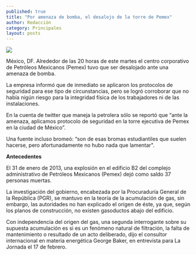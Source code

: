 ```yaml
---
published: true
title: "Por amenaza de bomba, el desalojo de la torre de Pemex"
author: Redacción
category: Principales
layout: posts
---
```


![](http://i.imgur.com/AHM8Whem.jpg)

México, DF. Alrededor de las 20 horas de este martes el centro corporativo de Petróleos Mexicanos (Pemex) tuvo que ser desalojado ante una amenaza de bomba.

La empresa informó que de inmediato se aplicaron los protocolos de seguridad para ese tipo de circunstancias, pero se logró corroborar que no había nigún riesgo para la integridad física de los trabajadores ni de las instalaciones.

En la cuenta de twitter que maneja la petrolera sólo se reportó que “ante la amenaza, aplicamos protocolo de seguridad en la torre ejecutiva de Pemex en la ciudad de México”.

Una fuente incluso bromeó: “son de esas bromas estudiantiles que suelen hacerse, pero afortunadamente no hubo nada que lamentar".

**Antecedentes**

El 31 de enero de 2013, una explosión en el edificio B2 del complejo administrativo de Petróleos Mexicanos (Pemex) dejó como saldo 37 personas muertas.

La investigación del gobierno, encabezada por la Procuraduría General de la República (PGR), se mantuvo en la teoría de la acumulación de gas, sin embargo, las autoridades no han explicado el origen de éste, ya que, según los planos de construcción, no existen gasoductos abajo del edificio.

Con independencia del origen del gas, una segunda interrogante sobre su supuesta acumulación es si es un fenómeno natural de filtración, la falta de mantenimiento o resultado de un acto deliberado, dijo el consultor internacional en materia energética George Baker, en entrevista para La Jornada el 17 de febrero.

 
